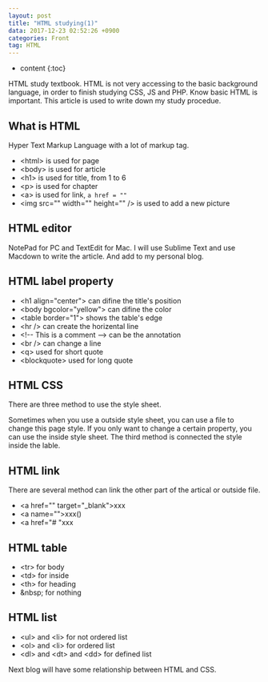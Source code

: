 ```yaml
---
layout: post
title: "HTML studying(1)"
data: 2017-12-23 02:52:26 +0900
categories: Front
tag: HTML
---
```


* content
{:toc}





HTML study textbook.
HTML is not very accessing to the basic background language, in order to finish studying CSS, JS and PHP. Know basic HTML is important.
This article is used to write down my study procedue.

What is HTML
---------------
Hyper Text Markup Language with a lot of markup tag.

* \<html> is used for page
* \<body> is used for article
* \<h1> is used for title, from 1 to 6
* \<p> is used for chapter
* \<a> is used for link, `a href = ""`
* \<img src="" width="" height="" /> is used to add a new picture


HTML editor
------------
NotePad for PC and TextEdit for Mac.
I will use Sublime Text and use Macdown to write the article. And add to my personal blog.

HTML label property
-------
* \<h1 align="center"> can difine the title's position
* \<body bgcolor="yellow"> can difine the color
* \<table border="1"> shows the table's edge
* \<hr /> can create the horizental line
* \<!-- This is a comment --> can be the annotation
* \<br /> can change a line
* \<q> used for short quote
* \<blockquote> used for long quote

HTML CSS
-------
There are three method to use the style sheet.

Sometimes when you use a outside style sheet, you can use a file to change this page style.
If you only want to change a certain property, you can use the inside style sheet.
The third method is connected the style inside the lable.


HTML link
-------
There are several method can link the other part of the artical or outside file.
* \<a href="" target="_blank">xxx</a>
* \<a name="">xxx()</a>
* \<a href="# "xxx</a>

HTML table
--------
* \<tr> for body
* \<td> for inside
* \<th> for heading
* \&nbsp; for nothing


HTML list
-----
* \<ul> and \<li> for not ordered list
* \<ol> and \<li> for ordered list
* \<dl> and \<dt> and \<dd> for defined list

Next blog will have some relationship between HTML and CSS.
